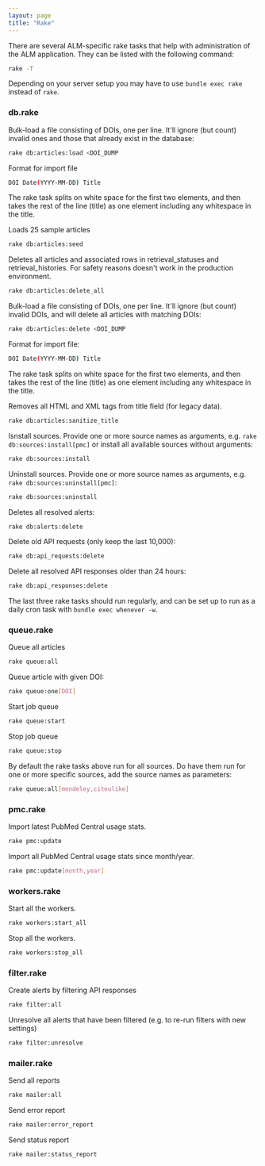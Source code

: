 ```yaml
---
layout: page
title: "Rake"
---
```


There are several ALM-specific rake tasks that help with administration of the ALM application. They can be listed with the following command:

```sh
rake -T
```

Depending on your server setup you may have to use `bundle exec rake` instead of `rake`.

### db.rake

Bulk-load a file consisting of DOIs, one per line. It'll ignore (but count) invalid ones and those that already exist in the database:

```sh
rake db:articles:load <DOI_DUMP
```

Format for import file

```sh
DOI Date(YYYY-MM-DD) Title
```

The rake task splits on white space for the first two elements, and then takes the rest of the line (title) as one element including any whitespace in the title.

Loads 25 sample articles

```sh
rake db:articles:seed
```

Deletes all articles and associated rows in retrieval_statuses and retrieval_histories. For safety reasons doesn't work in the production environment.

```sh
rake db:articles:delete_all
```

Bulk-load a file consisting of DOIs, one per line. It'll ignore (but count) invalid DOIs, and will delete all articles with matching DOIs:

```sh
rake db:articles:delete <DOI_DUMP
```

Format for import file:

```sh
DOI Date(YYYY-MM-DD) Title
```

The rake task splits on white space for the first two elements, and then takes the rest of the line (title) as one element including any whitespace in the title.

Removes all HTML and XML tags from title field (for legacy data).

```sh
rake db:articles:sanitize_title
```

Isnstall sources. Provide one or more source names as arguments, e.g. `rake db:sources:install[pmc]` or install all available sources without arguments:

```sh
rake db:sources:install
```

Uninstall sources. Provide one or more source names as arguments, e.g. `rake db:sources:uninstall[pmc]`:

```sh
rake db:sources:uninstall
```

Deletes all resolved alerts:

```sh
rake db:alerts:delete
```

Delete old API requests (only keep the last 10,000):

```sh
rake db:api_requests:delete
```

Delete all resolved API responses older than 24 hours:

```sh
rake db:api_responses:delete
```

The last three rake tasks should run regularly, and can be set up to run as a daily cron task with `bundle exec whenever -w`.

### queue.rake

Queue all articles

```sh
rake queue:all
```

Queue article with given DOI:

```sh
rake queue:one[DOI]
```

Start job queue

```sh
rake queue:start
```

Stop job queue

```sh
rake queue:stop
```

By default the rake tasks above run for all sources. Do have them run for one or more specific sources, add the source names as parameters:

```sh
rake queue:all[mendeley,citeulike]
```

### pmc.rake

Import latest PubMed Central usage stats.

```sh
rake pmc:update
```

Import all PubMed Central usage stats since month/year.

```sh
rake pmc:update[month,year]
```

### workers.rake

Start all the workers.

```sh
rake workers:start_all
```

Stop all the workers.

```sh
rake workers:stop_all
```

### filter.rake

Create alerts by filtering API responses

```sh
rake filter:all
```

Unresolve all alerts that have been filtered (e.g. to re-run filters with new settings)

```sh
rake filter:unresolve
```

### mailer.rake

Send all reports

```sh
rake mailer:all
```

Send error report

```sh
rake mailer:error_report
```

Send status report

```sh
rake mailer:status_report
```